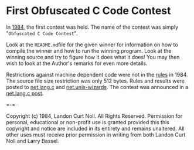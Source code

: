 # First Obfuscated C Code Contest

In [1984](/1984), the first contest was held.  The name of the contest was simply
"`Obfuscated C Code Contest`".

Look at the `README.md`file for the given winner for information on how to
compile the winner and how to run the winning program.  Look at the winning
source and try to figure how it does what it does!  You may then wish to look at
the Author's remarks for even more details.

Restrictions against machine dependent code were not in the [rules](rules.txt)
in 1984. The source file size restriction was only 512 bytes.  Rules and results
were posted to [net.lang.c](https://groups.google.com/g/net.lang.c) and
[net.unix-wizards](https://groups.google.com/g/net.unix-wizards). The contest
was announced in a [net.lang.c
post](https://groups.google.com/g/net.lang.c/c/lx-TAuEyeRI/m/HdOOnNx6LC0J).

=-=

Copyright (c) 1984, Landon Curt Noll.
All Rights Reserved.  Permission for personal, educational or non-profit use is
granted provided this this copyright and notice are included in its entirety
and remains unaltered.  All other uses must receive prior permission in writing
from both Landon Curt Noll and Larry Bassel.
